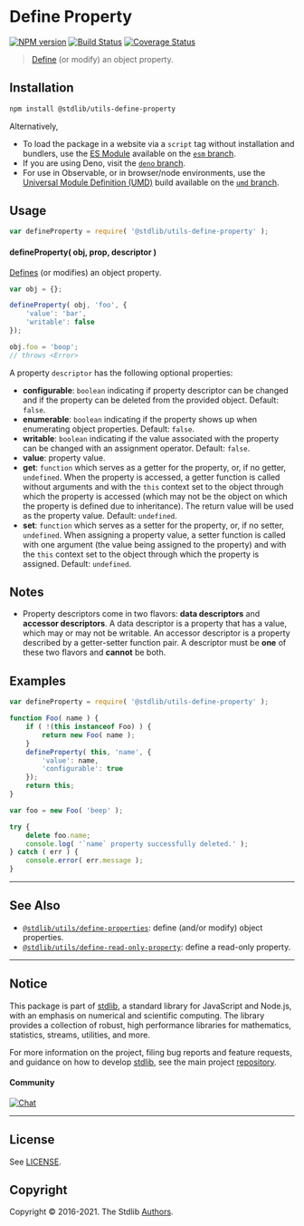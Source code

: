 <!--

@license Apache-2.0

Copyright (c) 2018 The Stdlib Authors.

Licensed under the Apache License, Version 2.0 (the "License");
you may not use this file except in compliance with the License.
You may obtain a copy of the License at

   http://www.apache.org/licenses/LICENSE-2.0

Unless required by applicable law or agreed to in writing, software
distributed under the License is distributed on an "AS IS" BASIS,
WITHOUT WARRANTIES OR CONDITIONS OF ANY KIND, either express or implied.
See the License for the specific language governing permissions and
limitations under the License.

-->

# Define Property

[![NPM version][npm-image]][npm-url] [![Build Status][test-image]][test-url] [![Coverage Status][coverage-image]][coverage-url] <!-- [![dependencies][dependencies-image]][dependencies-url] -->

> [Define][mdn-define-property] (or modify) an object property.

<section class="installation">

## Installation

```bash
npm install @stdlib/utils-define-property
```

Alternatively,

-   To load the package in a website via a `script` tag without installation and bundlers, use the [ES Module][es-module] available on the [`esm` branch][esm-url].
-   If you are using Deno, visit the [`deno` branch][deno-url].
-   For use in Observable, or in browser/node environments, use the [Universal Module Definition (UMD)][umd] build available on the [`umd` branch][umd-url].

</section>

<section class="usage">

## Usage

```javascript
var defineProperty = require( '@stdlib/utils-define-property' );
```

#### defineProperty( obj, prop, descriptor )

[Defines][mdn-define-property] (or modifies) an object property.

```javascript
var obj = {};

defineProperty( obj, 'foo', {
    'value': 'bar',
    'writable': false
});

obj.foo = 'boop';
// throws <Error>
```

A property `descriptor` has the following optional properties:

-   **configurable**: `boolean` indicating if property descriptor can be changed and if the property can be deleted from the provided object. Default: `false`.
-   **enumerable**: `boolean` indicating if the property shows up when enumerating object properties. Default: `false`.
-   **writable**: `boolean` indicating if the value associated with the property can be changed with an assignment operator. Default: `false`.
-   **value**: property value.
-   **get**: `function` which serves as a getter for the property, or, if no getter, `undefined`. When the property is accessed, a getter function is called without arguments and with the `this` context set to the object through which the property is accessed (which may not be the object on which the property is defined due to inheritance). The return value will be used as the property value. Default: `undefined`.
-   **set**: `function` which serves as a setter for the property, or, if no setter, `undefined`. When assigning a property value, a setter function is called with one argument (the value being assigned to the property) and with the `this` context set to the object through which the property is assigned. Default: `undefined`.

</section>

<!-- /.usage -->

<section class="notes">

## Notes

-   Property descriptors come in two flavors: **data descriptors** and **accessor descriptors**. A data descriptor is a property that has a value, which may or may not be writable. An accessor descriptor is a property described by a getter-setter function pair. A descriptor must be **one** of these two flavors and **cannot** be both.

</section>

<!-- /.notes -->

<section class="examples">

## Examples

<!-- eslint no-undef: "error" -->

```javascript
var defineProperty = require( '@stdlib/utils-define-property' );

function Foo( name ) {
    if ( !(this instanceof Foo) ) {
        return new Foo( name );
    }
    defineProperty( this, 'name', {
        'value': name,
        'configurable': true
    });
    return this;
}

var foo = new Foo( 'beep' );

try {
    delete foo.name;
    console.log( '`name` property successfully deleted.' );
} catch ( err ) {
    console.error( err.message );
}
```

</section>

<!-- /.examples -->

<!-- Section for related `stdlib` packages. Do not manually edit this section, as it is automatically populated. -->

<section class="related">

* * *

## See Also

-   <span class="package-name">[`@stdlib/utils/define-properties`][@stdlib/utils/define-properties]</span><span class="delimiter">: </span><span class="description">define (and/or modify) object properties.</span>
-   <span class="package-name">[`@stdlib/utils/define-read-only-property`][@stdlib/utils/define-read-only-property]</span><span class="delimiter">: </span><span class="description">define a read-only property.</span>

</section>

<!-- /.related -->

<!-- Section for all links. Make sure to keep an empty line after the `section` element and another before the `/section` close. -->


<section class="main-repo" >

* * *

## Notice

This package is part of [stdlib][stdlib], a standard library for JavaScript and Node.js, with an emphasis on numerical and scientific computing. The library provides a collection of robust, high performance libraries for mathematics, statistics, streams, utilities, and more.

For more information on the project, filing bug reports and feature requests, and guidance on how to develop [stdlib][stdlib], see the main project [repository][stdlib].

#### Community

[![Chat][chat-image]][chat-url]

---

## License

See [LICENSE][stdlib-license].


## Copyright

Copyright &copy; 2016-2021. The Stdlib [Authors][stdlib-authors].

</section>

<!-- /.stdlib -->

<!-- Section for all links. Make sure to keep an empty line after the `section` element and another before the `/section` close. -->

<section class="links">

[npm-image]: http://img.shields.io/npm/v/@stdlib/utils-define-property.svg
[npm-url]: https://npmjs.org/package/@stdlib/utils-define-property

[test-image]: https://github.com/stdlib-js/utils-define-property/actions/workflows/test.yml/badge.svg
[test-url]: https://github.com/stdlib-js/utils-define-property/actions/workflows/test.yml

[coverage-image]: https://img.shields.io/codecov/c/github/stdlib-js/utils-define-property/main.svg
[coverage-url]: https://codecov.io/github/stdlib-js/utils-define-property?branch=main

<!--

[dependencies-image]: https://img.shields.io/david/stdlib-js/utils-define-property.svg
[dependencies-url]: https://david-dm.org/stdlib-js/utils-define-property/main

-->

[umd]: https://github.com/umdjs/umd
[es-module]: https://developer.mozilla.org/en-US/docs/Web/JavaScript/Guide/Modules

[deno-url]: https://github.com/stdlib-js/utils-define-property/tree/deno
[umd-url]: https://github.com/stdlib-js/utils-define-property/tree/umd
[esm-url]: https://github.com/stdlib-js/utils-define-property/tree/esm

[chat-image]: https://img.shields.io/gitter/room/stdlib-js/stdlib.svg
[chat-url]: https://gitter.im/stdlib-js/stdlib/

[stdlib]: https://github.com/stdlib-js/stdlib

[stdlib-authors]: https://github.com/stdlib-js/stdlib/graphs/contributors

[stdlib-license]: https://raw.githubusercontent.com/stdlib-js/utils-define-property/main/LICENSE

[mdn-define-property]: https://developer.mozilla.org/en-US/docs/Web/JavaScript/Reference/Global_Objects/Object/defineProperty

<!-- <related-links> -->

[@stdlib/utils/define-properties]: https://github.com/stdlib-js/utils-define-properties

[@stdlib/utils/define-read-only-property]: https://github.com/stdlib-js/utils-define-read-only-property

<!-- </related-links> -->

</section>

<!-- /.links -->
